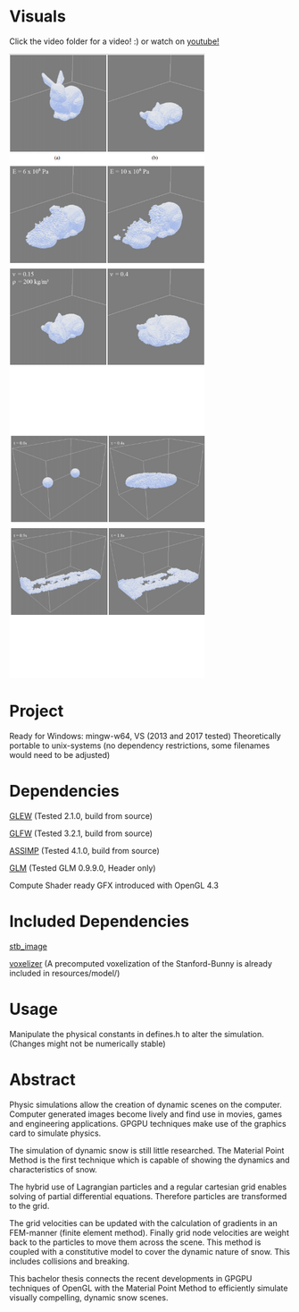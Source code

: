 Visuals
====
Click the video folder for a video! :)
or watch on [youtube!](https://www.youtube.com/watch?v=JlNf7CUW4UY)

<img src="https://github.com/MeyerFabian/snow/blob/master/video_and_thesis/young.jpg" width="350"><img src="https://github.com/MeyerFabian/snow/blob/master/video_and_thesis/coll.jpg" width="350">

Project
====
Ready for Windows: mingw-w64, VS (2013 and 2017 tested)
Theoretically portable to unix-systems (no dependency restrictions, some filenames would need to be adjusted)

Dependencies
====
[GLEW](http://glew.sourceforge.net/) (Tested 2.1.0, build from source)

[GLFW](http://www.glfw.org/) (Tested 3.2.1, build from source)

[ASSIMP](http://www.assimp.org/index.php/downloads) (Tested 4.1.0, build from source)

[GLM](https://glm.g-truc.net/0.9.9/index.html) (Tested GLM 0.9.9.0, Header only)

Compute Shader ready GFX introduced with OpenGL 4.3

Included Dependencies
====
[stb_image](https://github.com/nothings/stb/blob/master/stb_image.h)

[voxelizer](https://github.com/takagi/cl-voxelize/) (A precomputed voxelization of the Stanford-Bunny is already included in resources/model/)

Usage
====
Manipulate the physical constants in defines.h to alter the simulation. (Changes might not be numerically stable) 

Abstract
=====

Physic simulations allow the creation of dynamic scenes on the computer. Computer generated images become lively and find use in movies, games and engineering applications. GPGPU techniques make use of the graphics card to simulate physics. 

The simulation of dynamic snow is still little researched. The Material Point Method is the first technique which is capable of showing the dynamics and characteristics of snow.

The hybrid use of Lagrangian particles and a regular cartesian grid enables solving of partial differential equations. Therefore particles are transformed to the grid.

The grid velocities can be updated with the calculation of gradients in an FEM-manner (finite element method). Finally grid node velocities are weight back to the particles to move them across the scene. This method is coupled with a constitutive model to cover the dynamic nature of snow. This includes collisions and breaking.

This bachelor thesis connects the recent developments in GPGPU techniques of OpenGL with the Material Point Method to efficiently simulate visually compelling, dynamic snow scenes.


